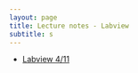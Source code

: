 ```yaml
---
layout: page
title: Lecture notes - Labview
subtitle: s
---
```


- [Labview 4/11](../Notes/Labview+20190411.pdf)
